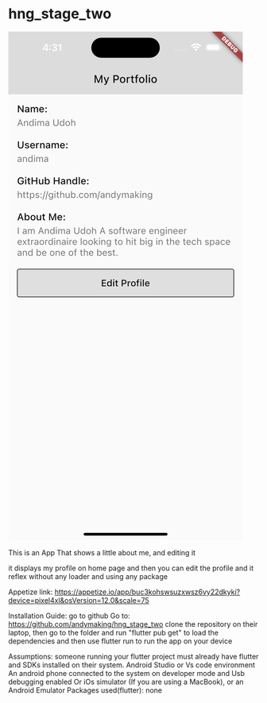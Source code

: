 # hng_stage_two


![cover image](git_home.png)


This is an App That shows a little about me, and editing it

it displays my profile on home page and then you can edit the profile and it reflex without any loader and using any package

Appetize link: https://appetize.io/app/buc3kohswsuzxwsz6vy22dkyki?device=pixel4xl&osVersion=12.0&scale=75

Installation Guide: go to github Go to: https://github.com/andymaking/hng_stage_two clone the repository on their laptop, then go to the folder and run "flutter pub get" to load the dependencies and then use flutter run to run the app on your device

Assumptions: someone running your flutter project must already have flutter and SDKs installed on their system. Android Studio or Vs code environment An android phone connected to the system on developer mode and Usb debugging enabled Or iOs simulator (If you are using a MacBook), or an Android Emulator Packages used(flutter): none
